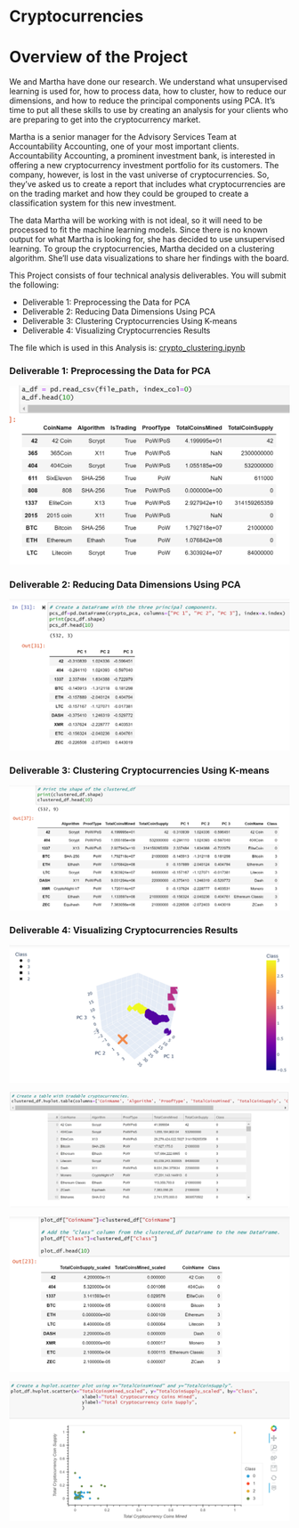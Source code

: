 # Cryptocurrencies

# Overview of the Project

We and Martha have done our research. We understand what unsupervised learning is used for, how to process data, how to cluster, how to reduce our dimensions, and how to reduce the principal components using PCA. It’s time to put all these skills to use by creating an analysis for your clients who are preparing to get into the cryptocurrency market.

Martha is a senior manager for the Advisory Services Team at Accountability Accounting, one of your most important clients. Accountability Accounting, a prominent investment bank, is interested in offering a new cryptocurrency investment portfolio for its customers. The company, however, is lost in the vast universe of cryptocurrencies. So, they’ve asked us to create a report that includes what cryptocurrencies are on the trading market and how they could be grouped to create a classification system for this new investment.

The data Martha will be working with is not ideal, so it will need to be processed to fit the machine learning models. Since there is no known output for what Martha is looking for, she has decided to use unsupervised learning. To group the cryptocurrencies, Martha decided on a clustering algorithm. She’ll use data visualizations to share her findings with the board.

This Project consists of four technical analysis deliverables. You will submit the following:

 - Deliverable 1: Preprocessing the Data for PCA
 - Deliverable 2: Reducing Data Dimensions Using PCA
 - Deliverable 3: Clustering Cryptocurrencies Using K-means
 - Deliverable 4: Visualizing Cryptocurrencies Results
 
 The file which is used in this Analysis is:  [crypto_clustering.ipynb](https://github.com/urvish7/Cryptocurrencies/blob/main/crypto_clustering.ipynb)
 
 ### Deliverable 1: Preprocessing the Data for PCA
 
 ![](https://github.com/urvish7/Cryptocurrencies/blob/main/Resources/ScreenShots/Drop_CoinName.png)
 
 ### Deliverable 2: Reducing Data Dimensions Using PCA
 
 ![](https://github.com/urvish7/Cryptocurrencies/blob/main/Resources/ScreenShots/PrincipalComponents.png)
 
 ### Deliverable 3: Clustering Cryptocurrencies Using K-means
 
 ![](https://github.com/urvish7/Cryptocurrencies/blob/main/Resources/ScreenShots/K-means.png)
 
 ### Deliverable 4: Visualizing Cryptocurrencies Results
 
 ![](https://github.com/urvish7/Cryptocurrencies/blob/main/Resources/ScreenShots/3D_Scattter.png)
 
 ![](https://github.com/urvish7/Cryptocurrencies/blob/main/Resources/ScreenShots/tradeableCrypto.png)
 
 ![](https://github.com/urvish7/Cryptocurrencies/blob/main/Resources/ScreenShots/ClusterDataframe.png)
 
 ![](https://github.com/urvish7/Cryptocurrencies/blob/main/Resources/ScreenShots/hvplot_scatter.png)
 



